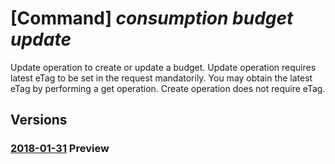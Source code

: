 # [Command] _consumption budget update_

Update operation to create or update a budget. Update operation requires latest eTag to be set in the request mandatorily. You may obtain the latest eTag by performing a get operation. Create operation does not require eTag.

## Versions

### [2018-01-31](/Resources/mgmt-plane/L3N1YnNjcmlwdGlvbnMve30vcHJvdmlkZXJzL21pY3Jvc29mdC5jb25zdW1wdGlvbi9idWRnZXRzL3t9/2018-01-31.xml) **Preview**

<!-- mgmt-plane /subscriptions/{}/providers/microsoft.consumption/budgets/{} 2018-01-31 -->
